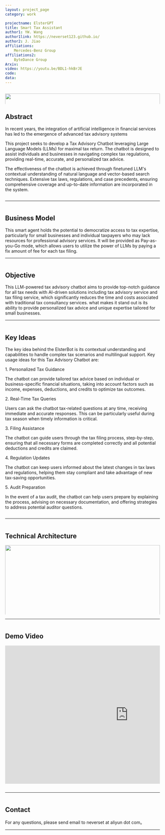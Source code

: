 ```yaml
---
layout: project_page
category: work

projectname: ElsterGPT
title: Smart Tax Assistant
author1: YW. Wang
author1link: https://neverset123.github.io/
author2: J. Jiao
affiliations:
    Mercedes-Benz Group
affiliations2:
    ByteDance Group
Arxiv:
video: https://youtu.be/BDL1-hkBrJE
code: 
data: 
---
```


<div class="columns is-centered has-text-centered">
    <div class="column is-four-fifths">
        <p align="center">
            <img style="width: 100%" src="img/title.jpg" />
        </p>
    </div>
</div>
<!-- > Note: This is an example of a Jekyll-based project website template: [Github link](https://github.com/shunzh/project_website)-->
<!-- Using HTML to center the abstract -->
<div class="columns is-centered has-text-centered">
    <div class="column is-four-fifths">
        <h2>Abstract</h2>
        <div class="content has-text-justified">
<p>In recent years, the integration of artificial intelligence in financial services has led to the emergence of advanced tax advisory systems </p>
<p>This project seeks to develop a Tax Advisory Chatbot leveraging Large Language Models (LLMs) for maximal tax return.  The chatbot is designed to assist individuals and businesses in navigating complex tax regulations, providing real-time, accurate, and personalized tax advice.</p>
<p>The effectiveness of the chatbot is achieved through finetuned LLM's contextual understanding of natural language and vector-based search techniques. Extensive tax laws, regulations, and case precedents, ensuring comprehensive coverage and up-to-date information are incorporated in the system.</p>
        </div>
    </div>
</div>

---

<div class="columns is-centered has-text-centered">
    <div class="column is-four-fifths">
        <h2>Business Model</h2>
        <div class="content has-text-justified">
This smart agent holds the potential to democratize access to tax expertise, particularly for small businesses and individual taxpayers who may lack resources for professional advisory services. It will be provided as Pay-as-you-Go mode, which allows users to utilize the power of LLMs by paying a fix amount of fee for each tax filing. 
        </div>
    </div>
</div>

---

<div class="columns is-centered has-text-centered">
    <div class="column is-four-fifths">
        <h2>Objective</h2>
        <div class="content has-text-justified">
This LLM-powered tax advisory chatbot aims to provide top-notch guidance for all tax needs with AI-driven solutions including tax advisory service and tax filing service, which significantly reduces the time and costs associated with traditional tax consultancy services. 
what makes it stand out is its ability to provide personalized tax advice and unique expertise tailored for small businesses.
        </div>
    </div>
</div>

---

<div class="columns is-centered has-text-centered">
    <div class="column is-four-fifths">
        <h2>Key Ideas</h2>
        <div class="content has-text-justified">
<p>The key idea behind the ElsterBot is its contextual understanding and capabilities to handle complex tax scenarios and multilingual support. Key usage ideas for this Tax Advisory Chatbot are:</p>

<p>1. Personalized Tax Guidance</p>
<p>The chatbot can provide tailored tax advice based on individual or business-specific financial situations, taking into account factors such as income, expenses, deductions, and credits to optimize tax outcomes.</p>
<p>2. Real-Time Tax Queries</p>
<p>Users can ask the chatbot tax-related questions at any time, receiving immediate and accurate responses. This can be particularly useful during tax season when timely information is critical.</p>
<p>3. Filing Assistance</p>
<p>The chatbot can guide users through the tax filing process, step-by-step, ensuring that all necessary forms are completed correctly and all potential deductions and credits are claimed.</p>
<p>4. Regulation Updates</p>
<p>The chatbot can keep users informed about the latest changes in tax laws and regulations, helping them stay compliant and take advantage of new tax-saving opportunities.</p>
<p>5. Audit Preparation</p>
<p>In the event of a tax audit, the chatbot can help users prepare by explaining the process, advising on necessary documentation, and offering strategies to address potential auditor questions.</p>
        </div>
    </div>
</div>

---

<div class="columns is-centered has-text-centered">
    <div class="column is-four-fifths">
        <h2>Technical Architecture</h2>
        <p align="center">
            <img style="width: 100%" src="img/structure.png" />
        </p>
        <div class="content has-text-justified">
<p>1. Tax Regulation Data Ingestion: clean and preprocess tax regulation data with fine tuned LLM model and store final embeddings in vector database</p>
<p>2. Tax Query Embedding: Extract and convert german ELSTER query with specific LLM model</p>
<p>3. Query Augmentation: Retrive additional context from vector database and combined with original query for users</p>
<p>4. User Interaction: users are able to select best-fit tax response , which will be further optimized with LLM for tax submission.</p>
        </div>
    </div>
</div>

---

<div class="columns is-centered has-text-centered">
    <div class="column is-four-fifths">
        <h2>Demo Video</h2>
        <p align="center"><iframe width="800" height="450" src="https://www.youtube.com/embed/BDL1-hkBrJE?si=WUqEI6linOB4R5WT" frameborder="0" allowfullscreen></iframe></p>
    </div>
</div>

---

<div class="columns is-centered has-text-centered">
    <div class="column is-four-fifths">
        <h2>Contact</h2>
        <div class="content has-text-justified">
For any questions, please send email to neverset at aliyun dot com。
        </div>
    </div>
</div>

---
